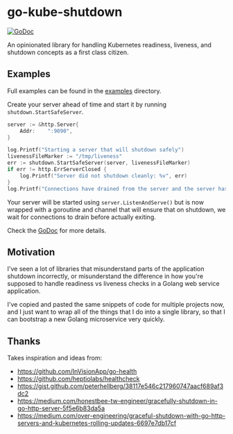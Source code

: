 # go-kube-shutdown
[![GoDoc](https://godoc.org/github.com/abatilo/go-kube-shutdown?status.svg)](http://godoc.org/github.com/abatilo/go-kube-shutdown)

An opinionated library for handling Kubernetes readiness, liveness, and
shutdown concepts as a first class citizen.

## Examples
Full examples can be found in the [examples](./examples/) directory.

Create your server ahead of time and start it by running `shutdown.StartSafeServer`.
```go
server := &http.Server{
	Addr:    ":9090",
}

log.Printf("Starting a server that will shutdown safely")
livenessFileMarker := "/tmp/liveness"
err := shutdown.StartSafeServer(server, livenessFileMarker)
if err != http.ErrServerClosed {
	log.Printf("Server did not shutdown cleanly: %v", err)
}
log.Printf("Connections have drained from the server and the server has shutdown")
```

Your server will be started using `server.ListenAndServe()` but is now wrapped with a goroutine and channel that will ensure that on shutdown, we wait for connections to drain before actually exiting.

Check the [GoDoc](https://godoc.org/github.com/abatilo/go-kube-shutdown?status.svg) for more details.

## Motivation
I've seen a lot of libraries that misunderstand parts of the application
shutdown incorrectly, or misunderstand the difference in how you're supposed to
handle readiness vs liveness checks in a Golang web service application.

I've copied and pasted the same snippets of code for multiple projects now, and
I just want to wrap all of the things that I do into a single library, so that
I can bootstrap a new Golang microservice very quickly.

## Thanks
Takes inspiration and ideas from:
* https://github.com/InVisionApp/go-health
* https://github.com/heptiolabs/healthcheck
* https://gist.github.com/peterhellberg/38117e546c217960747aacf689af3dc2
* https://medium.com/honestbee-tw-engineer/gracefully-shutdown-in-go-http-server-5f5e6b83da5a
* https://medium.com/over-engineering/graceful-shutdown-with-go-http-servers-and-kubernetes-rolling-updates-6697e7db17cf
